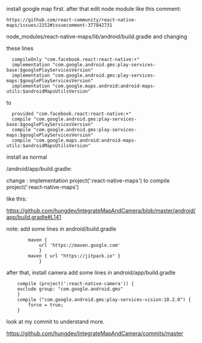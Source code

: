 install google map  first. after that edit node module like this comment: 
```
https://github.com/react-community/react-native-maps/issues/2152#issuecomment-377842731
```

node_modules/react-native-maps/lib/android/build.gradle and changing

these lines
```
  compileOnly "com.facebook.react:react-native:+"
  implementation "com.google.android.gms:play-services-base:$googlePlayServicesVersion"
  implementation "com.google.android.gms:play-services-maps:$googlePlayServicesVersion"
  implementation "com.google.maps.android:android-maps-utils:$androidMapsUtilsVersion"
```
to
```
  provided "com.facebook.react:react-native:+"
  compile "com.google.android.gms:play-services-base:$googlePlayServicesVersion"
  compile "com.google.android.gms:play-services-maps:$googlePlayServicesVersion"
  compile "com.google.maps.android:android-maps-utils:$androidMapsUtilsVersion"
```
  
install as normal

/android/app/build.gradle:

change : implementation project(':react-native-maps') to compile project(':react-native-maps')

like this:

https://github.com/hungdev/IntegrateMapAndCamera/blob/master/android/app/build.gradle#L141

note:
add some lines in android/build.gradle

```
        maven {
            url 'https://maven.google.com'
            }
        maven { url "https://jitpack.io" }
            }
```
after that, install camera
add some lines in android/app/build.gradle

```
    compile (project(':react-native-camera')) {
    exclude group: "com.google.android.gms"
    }
    compile ("com.google.android.gms:play-services-vision:10.2.0") {
        force = true;
    }
```

look at my commit to understand more.

https://github.com/hungdev/IntegrateMapAndCamera/commits/master
